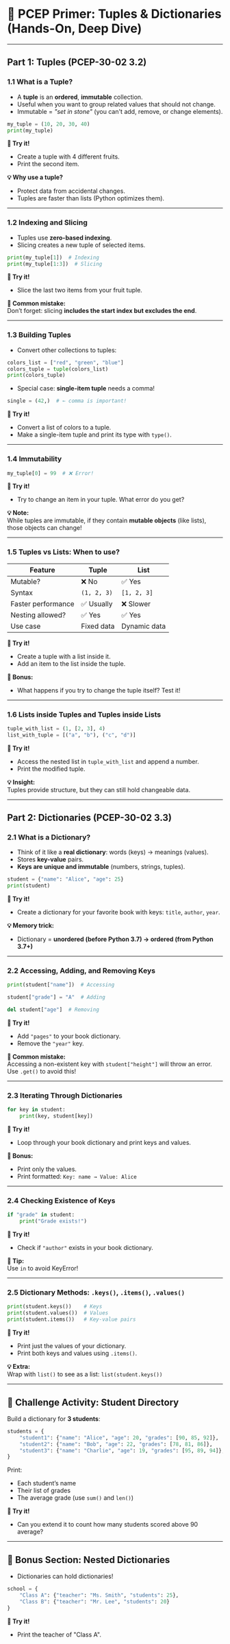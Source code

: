 # 🧩 PCEP Primer: Tuples & Dictionaries (Hands-On, Deep Dive)

---

## Part 1: **Tuples** (PCEP-30-02 3.2)

### 1.1 What is a Tuple?
- A **tuple** is an **ordered**, **immutable** collection.
- Useful when you want to group related values that should not change.
- Immutable = *"set in stone"* (you can't add, remove, or change elements).

```python
my_tuple = (10, 20, 30, 40)
print(my_tuple)
```

**📝 Try it!**
- Create a tuple with 4 different fruits.
- Print the second item.

**💡 Why use a tuple?**  
- Protect data from accidental changes.
- Tuples are faster than lists (Python optimizes them).

---

### 1.2 Indexing and Slicing
- Tuples use **zero-based indexing**.
- Slicing creates a new tuple of selected items.

```python
print(my_tuple[1])  # Indexing
print(my_tuple[1:3])  # Slicing
```

**📝 Try it!**
- Slice the last two items from your fruit tuple.

**🚧 Common mistake:**  
Don’t forget: slicing **includes the start index but excludes the end**.

---

### 1.3 Building Tuples
- Convert other collections to tuples:
  
```python
colors_list = ["red", "green", "blue"]
colors_tuple = tuple(colors_list)
print(colors_tuple)
```

- Special case: **single-item tuple** needs a comma!
  
```python
single = (42,)  # ← comma is important!
```

**📝 Try it!**
- Convert a list of colors to a tuple.
- Make a single-item tuple and print its type with `type()`.

---

### 1.4 Immutability
```python
my_tuple[0] = 99  # ❌ Error!
```

**📝 Try it!**
- Try to change an item in your tuple. What error do you get?

**💡 Note:**  
While tuples are immutable, if they contain **mutable objects** (like lists), those objects can change!

---

### 1.5 Tuples vs Lists: When to use?

| Feature               | Tuple            | List           |
|----------------------|------------------|----------------|
| Mutable?             | ❌ No            | ✅ Yes         |
| Syntax               | `(1, 2, 3)`      | `[1, 2, 3]`    |
| Faster performance   | ✅ Usually       | ❌ Slower      |
| Nesting allowed?     | ✅ Yes           | ✅ Yes         |
| Use case             | Fixed data       | Dynamic data   |

**📝 Try it!**
- Create a tuple with a list inside it.
- Add an item to the list inside the tuple.

**🚀 Bonus:**  
- What happens if you try to change the tuple itself? Test it!

---

### 1.6 Lists inside Tuples and Tuples inside Lists

```python
tuple_with_list = (1, [2, 3], 4)
list_with_tuple = [("a", "b"), ("c", "d")]
```

**📝 Try it!**
- Access the nested list in `tuple_with_list` and append a number.
- Print the modified tuple.

**💡 Insight:**  
Tuples provide structure, but they can still hold changeable data.

---

## Part 2: **Dictionaries** (PCEP-30-02 3.3)

### 2.1 What is a Dictionary?
- Think of it like a **real dictionary**: words (keys) → meanings (values).
- Stores **key-value** pairs.
- **Keys are unique and immutable** (numbers, strings, tuples).

```python
student = {"name": "Alice", "age": 25}
print(student)
```

**📝 Try it!**
- Create a dictionary for your favorite book with keys: `title`, `author`, `year`.

**💡 Memory trick:**  
- Dictionary = **unordered (before Python 3.7) → ordered (from Python 3.7+)**

---

### 2.2 Accessing, Adding, and Removing Keys

```python
print(student["name"])  # Accessing

student["grade"] = "A"  # Adding

del student["age"]  # Removing
```

**📝 Try it!**
- Add `"pages"` to your book dictionary.
- Remove the `"year"` key.

**🚧 Common mistake:**  
Accessing a non-existent key with `student["height"]` will throw an error. Use `.get()` to avoid this!

---

### 2.3 Iterating Through Dictionaries

```python
for key in student:
    print(key, student[key])
```

**📝 Try it!**
- Loop through your book dictionary and print keys and values.

**🚀 Bonus:**  
- Print only the values.
- Print formatted: `Key: name → Value: Alice`

---

### 2.4 Checking Existence of Keys

```python
if "grade" in student:
    print("Grade exists!")
```

**📝 Try it!**
- Check if `"author"` exists in your book dictionary.

**🚧 Tip:**  
Use `in` to avoid KeyError!

---

### 2.5 Dictionary Methods: `.keys()`, `.items()`, `.values()`

```python
print(student.keys())    # Keys
print(student.values())  # Values
print(student.items())   # Key-value pairs
```

**📝 Try it!**
- Print just the values of your dictionary.
- Print both keys and values using `.items()`.

**💡 Extra:**  
Wrap with `list()` to see as a list: `list(student.keys())`

---

## 🚀 Challenge Activity: Student Directory

Build a dictionary for **3 students**:
```python
students = {
    "student1": {"name": "Alice", "age": 20, "grades": [90, 85, 92]},
    "student2": {"name": "Bob", "age": 22, "grades": [78, 81, 86]},
    "student3": {"name": "Charlie", "age": 19, "grades": [95, 89, 94]},
}
```

Print:
- Each student’s name
- Their list of grades
- The average grade (use `sum()` and `len()`)

**📝 Try it!**
- Can you extend it to count how many students scored above 90 average?

---

## 🌟 Bonus Section: Nested Dictionaries
- Dictionaries can hold dictionaries!

```python
school = {
    "Class A": {"teacher": "Ms. Smith", "students": 25},
    "Class B": {"teacher": "Mr. Lee", "students": 20}
}
```

**📝 Try it!**
- Print the teacher of "Class A".
